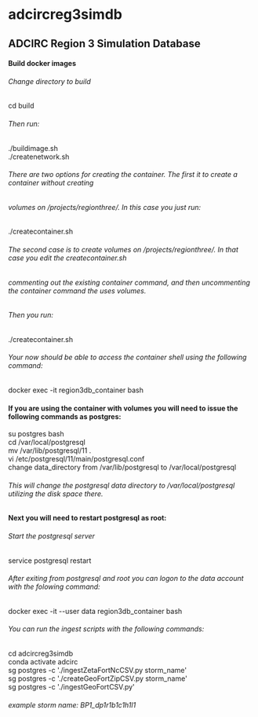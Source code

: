 # adcircreg3simdb
## ADCIRC Region 3 Simulation Database

#### Build docker images

###### Change directory to build

cd build

###### Then run:

./buildimage.sh  
./createnetwork.sh

###### There are two options for creating the container. The first it to create a container without creating 
###### volumes on /projects/regionthree/. In this case you just run:

./createcontainer.sh

###### The second case is to create volumes on /projects/regionthree/. In that case you edit the createcontainer.sh
###### commenting out the existing container command, and then uncommenting the container command the uses volumes.
 
###### Then you run:

./createcontainer.sh

###### Your now should be able to access the container shell using the following command:

docker exec -it region3db_container bash

#### If you are using the container with volumes you will need to issue the following commands as postgres:

su postgres 
bash  
cd /var/local/postgresql  
mv /var/lib/postgresql/11 .  
vi /etc/postgresql/11/main/postgresql.conf  
change data_directory from /var/lib/postgresql to /var/local/postgresql

###### This will change the postgresql data directory to /var/local/postgresql utilizing the disk space there.  

#### Next you will need to restart postgresql as root:

###### Start the postgresql server

service postgresql restart

###### After exiting from postgresql and root you can logon to the data account with the folowing command:

docker exec -it --user data region3db_container bash

###### You can run the ingest scripts with the following commands:

cd adcircreg3simdb   
conda activate adcirc  
sg postgres -c './ingestZetaFortNcCSV.py storm_name'  
sg postgres -c './createGeoFortZipCSV.py storm_name'  
sg postgres -c './ingestGeoFortCSV.py'  

###### example storm name:  BP1_dp1r1b1c1h1l1
